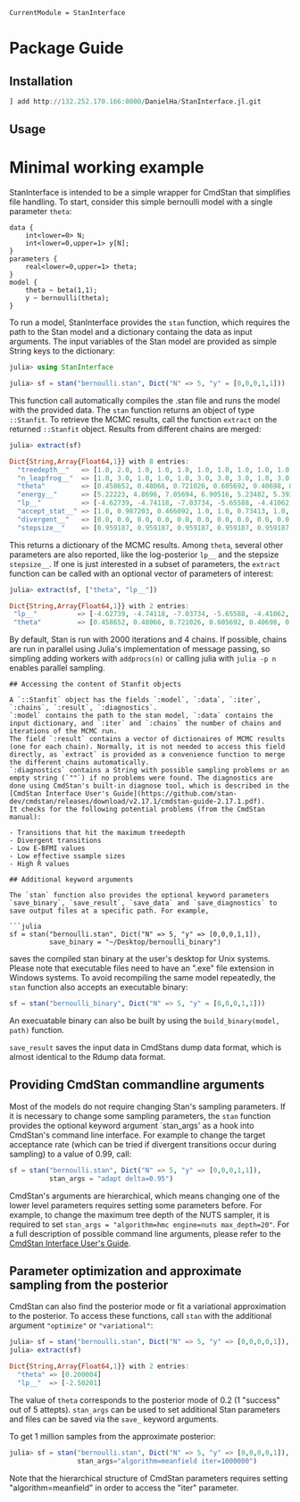 ```@meta
CurrentModule = StanInterface
```

# Package Guide

## Installation


```julia
] add http://132.252.170.166:8000/DanielHa/StanInterface.jl.git
```

## Usage

# Minimal working example

StanInterface is intended to be a simple wrapper for CmdStan that simplifies file handling.
To start, consider this simple bernoulli model with a single parameter `theta`:

```
data {
    int<lower=0> N;
    int<lower=0,upper=1> y[N];
}
parameters {
    real<lower=0,upper=1> theta;
}
model {
    theta ~ beta(1,1);
    y ~ bernoulli(theta);
}
```

To run a model, StanInterface provides the `stan` function, which requires the path to the Stan model and a dictionary containg the data as input arguments. The input variables of the Stan model are provided as simple String keys to the dictionary:

```julia
julia> using StanInterface

julia> sf = stan("bernoulli.stan", Dict("N" => 5, "y" = [0,0,0,1,1]))
```

This function call automatically compiles the .stan file and runs the model with the provided data. The `stan` function returns an object of type `::Stanfit`. To retrieve the MCMC results, call the function `extract` on the returned `::Stanfit` object. Results from different chains are merged:

```julia
julia> extract(sf)

Dict{String,Array{Float64,1}} with 8 entries:
  "treedepth__"   => [1.0, 2.0, 1.0, 1.0, 1.0, 1.0, 1.0, 1.0, 1.0, 1.0  …  1.0,…
  "n_leapfrog__"  => [1.0, 3.0, 1.0, 1.0, 1.0, 3.0, 3.0, 3.0, 1.0, 3.0  …  3.0,…
  "theta"         => [0.458652, 0.48066, 0.721026, 0.605692, 0.40698, 0.40698, …
  "energy__"      => [5.22223, 4.8696, 7.05694, 6.90516, 5.23482, 5.39365, 4.36…
  "lp__"          => [-4.62739, -4.74118, -7.03734, -5.65588, -4.41062, -4.4106…
  "accept_stat__" => [1.0, 0.987203, 0.466092, 1.0, 1.0, 0.73413, 1.0, 0.983674…
  "divergent__"   => [0.0, 0.0, 0.0, 0.0, 0.0, 0.0, 0.0, 0.0, 0.0, 0.0  …  0.0,…
  "stepsize__"    => [0.959187, 0.959187, 0.959187, 0.959187, 0.959187, 0.95918…
```
 
 This returns a dictionary of the MCMC results. Among `theta`, several other parameters are also reported, like the log-posterior `lp__` and the stepsize `stepsize__`. If one is just interested in a subset of parameters, the `extract` function can be called with an optional vector of parameters of interest:

 ```julia
 julia> extract(sf, ["theta", "lp__"])

 Dict{String,Array{Float64,1}} with 2 entries:
  "lp__"          => [-4.62739, -4.74118, -7.03734, -5.65588, -4.41062, -4.4106…
  "theta"         => [0.458652, 0.48066, 0.721026, 0.605692, 0.40698, 0.40698, …
 ```

By default, Stan is run with 2000 iterations and 4 chains. If possible, chains are run in parallel using Julia's implementation of message passing, so simpling adding workers with `addprocs(n)` or calling julia with `julia -p n` enables parallel sampling.
```
## Accessing the content of Stanfit objects

A `::Stanfit` object has the fields `:model`, `:data`, `:iter`, `:chains`, `:result`, `:diagnostics`. 
`:model` contains the path to the stan model, `:data` contains the input dictionary, and `:iter` and `:chains` the number of chains and iterations of the MCMC run.
The field `:result` contains a vector of dictionaires of MCMC results (one for each chain). Normally, it is not needed to access this field directly, as `extract` is provided as a convenience function to merge the different chains automatically.
`:diagnostics` contains a String with possible sampling problems or an empty string (`""`) if no problems were found. The diagnostics are done using CmdStan's built-in diagnose tool, which is described in the [CmdStan Interface User's Guide](https://github.com/stan-dev/cmdstan/releases/download/v2.17.1/cmdstan-guide-2.17.1.pdf).
It checks for the following potential problems (from the CmdStan manual):

- Transitions that hit the maximum treedepth
- Divergent transitions
- Low E-BFMI values
- Low effective ssample sizes
- High R̂ values

## Additional keyword arguments

The `stan` function also provides the optional keyword parameters `save_binary`, `save_result`, `save_data` and `save_diagnostics` to save output files at a specific path. For example,

```julia
sf = stan("bernoulli.stan", Dict("N" => 5, "y" => [0,0,0,1,1]), 
          save_binary = "~/Desktop/bernoulli_binary")
```
saves the compiled stan binary at the user's desktop for Unix systems. Please note that executable files need to have an ".exe" file extension in Windows systems.
To avoid recompiling the same model repeatedly, the `stan` function also accepts an executable binary:

```julia
sf = stan("bernoulli_binary", Dict("N" => 5, "y" = [0,0,0,1,1]))
```

An execuatable binary can also be built by using the `build_binary(model, path)` function.

`save_result` saves the input data in CmdStans dump data format, which is almost identical to the Rdump data format.

## Providing CmdStan commandline arguments

Most of the models do not require changing Stan's sampling parameters. If it is necessary to change some sampling parameters, the `stan` function provides the optional keyword argument `stan_args' as a hook into CmdStan's command line interface. For example to change the target acceptance rate (which can be tried if divergent transitions occur during sampling) to a value of 0.99, call:

```julia
sf = stan("bernoulli.stan", Dict("N" => 5, "y" => [0,0,0,1,1]), 
          stan_args = "adapt delta=0.95")
```

CmdStan's arguments are hierarchical, which means changing one of the lower level parameters requires setting some parameters before. For example, to change the maximum tree depth of the NUTS sampler, it is required to set `stan_args = "algorithm=hmc engine=nuts max_depth=20"`. For a full description of possible command line arguments, please refer to the [CmdStan Interface User's Guide](https://github.com/stan-dev/cmdstan/releases/download/v2.17.1/cmdstan-guide-2.17.1.pdf).

## Parameter optimization and approximate sampling from the posterior

CmdStan can also find the posterior mode or fit a variational approximation to the posterior. To access these functions, call `stan` with the additional argument `"optimize"` or `"variational"`:

```julia
julia> sf = stan("bernoulli.stan", Dict("N" => 5, "y" => [0,0,0,0,1]), "optimize")
julia> extract(sf)

Dict{String,Array{Float64,1}} with 2 entries:
  "theta" => [0.200004] 
  "lp__"  => [-2.50201]
```

The value of `theta` corresponds to the posterior mode of 0.2 (1 "success" out of 5 attepts).
`stan_args` can be used to set additional Stan parameters and files can be saved via the `save_` keyword arguments.

To get 1 million samples from the approximate posterior:

```julia
julia> sf = stan("bernoulli.stan", Dict("N" => 5, "y" => [0,0,0,0,1]), "variational",
                 stan_args="algorithm=meanfield iter=1000000")
```

Note that the hierarchical structure of CmdStan parameters requires setting "algorithm=meanfield" in order to access the "iter" parameter.